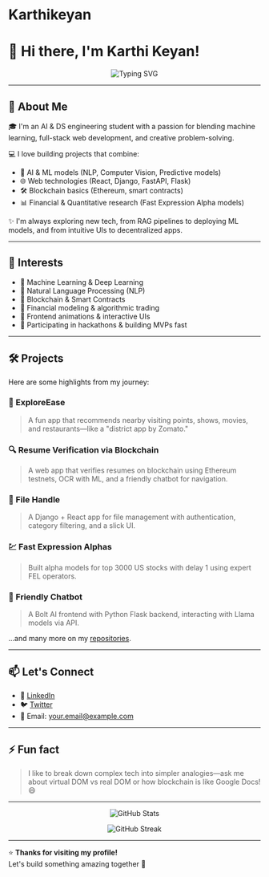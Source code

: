# Karthikeyan

# 👋 Hi there, I'm Karthi Keyan!

<p align="center">
  <img src="https://readme-typing-svg.demolab.com?font=Fira+Code&size=22&pause=1000&center=true&vCenter=true&width=435&lines=AI+%26+DS+Engineer+%7C+Full-Stack+Developer;Machine+Learning+%7C+Blockchain+Enthusiast;Building+fun+%26+impactful+projects+🚀" alt="Typing SVG" />
</p>

---

## 🚀 About Me

🎓 I'm an AI & DS engineering student with a passion for blending machine learning, full-stack web development, and creative problem-solving.

💻 I love building projects that combine:
- 🤖 AI & ML models (NLP, Computer Vision, Predictive models)
- 🌐 Web technologies (React, Django, FastAPI, Flask)
- 🛠️ Blockchain basics (Ethereum, smart contracts)  
- 📊 Financial & Quantitative research (Fast Expression Alpha models)

✨ I'm always exploring new tech, from RAG pipelines to deploying ML models, and from intuitive UIs to decentralized apps.

---

## 🌟 Interests

- 🧠 Machine Learning & Deep Learning
- 📝 Natural Language Processing (NLP)
- 🔗 Blockchain & Smart Contracts
- 💼 Financial modeling & algorithmic trading
- 🎨 Frontend animations & interactive UIs
- 🤝 Participating in hackathons & building MVPs fast

---

## 🛠️ Projects

Here are some highlights from my journey:

### 🚀 ExploreEase
> A fun app that recommends nearby visiting points, shows, movies, and restaurants—like a "district app by Zomato."

### 🔍 Resume Verification via Blockchain
> A web app that verifies resumes on blockchain using Ethereum testnets, OCR with ML, and a friendly chatbot for navigation.

### 📂 File Handle
> A Django + React app for file management with authentication, category filtering, and a slick UI.

### 💹 Fast Expression Alphas
> Built alpha models for top 3000 US stocks with delay 1 using expert FEL operators.

### 💬 Friendly Chatbot
> A Bolt AI frontend with Python Flask backend, interacting with Llama models via API.

...and many more on my [repositories](https://github.com/your-username?tab=repositories).

---

## 📫 Let's Connect

- 🔗 [LinkedIn](https://www.linkedin.com/in/your-linkedin)
- 🐦 [Twitter](https://twitter.com/your-twitter)
- 📧 Email: your.email@example.com

---

## ⚡ Fun fact

> I like to break down complex tech into simpler analogies—ask me about virtual DOM vs real DOM or how blockchain is like Google Docs! 😄

---

<p align="center">
  <img src="https://github-readme-stats.vercel.app/api?username=your-username&show_icons=true&theme=radical" alt="GitHub Stats" />
</p>
<p align="center">
  <img src="https://github-readme-streak-stats.herokuapp.com/?user=your-username&theme=radical" alt="GitHub Streak" />
</p>

---

⭐ **Thanks for visiting my profile!**  
Let's build something amazing together 🚀
